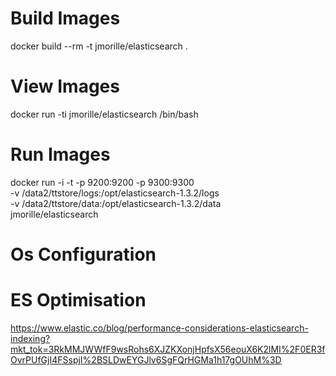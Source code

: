 # Build Images
docker build --rm -t jmorille/elasticsearch .

# View Images
docker run -ti jmorille/elasticsearch /bin/bash

# Run Images
docker run -i -t -p 9200:9200 -p 9300:9300 \
  -v /data2/ttstore/logs:/opt/elasticsearch-1.3.2/logs \
  -v /data2/ttstore/data:/opt/elasticsearch-1.3.2/data \
   jmorille/elasticsearch
 
# Os Configuration

 
 
# ES Optimisation
https://www.elastic.co/blog/performance-considerations-elasticsearch-indexing?mkt_tok=3RkMMJWWfF9wsRohs6XJZKXonjHpfsX56eouX6K2lMI%2F0ER3fOvrPUfGjI4FSspjI%2BSLDwEYGJlv6SgFQrHGMa1h17gOUhM%3D
